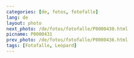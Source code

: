 ```yaml
---
categories: [de, fotos, fotofalle]
lang: de
layout: photo
next_photo: /de/fotos/fotofalle/P0000430.html
picname: P0000431
prev_photo: /de/fotos/fotofalle/P0000436.html
tags: [Fotofalle, Leopard]
---
```


